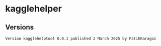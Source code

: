 # kagglehelper






## Versions 
    Version kagglehelptool 0.0.1 published 2 March 2025 by FatihKaragoz